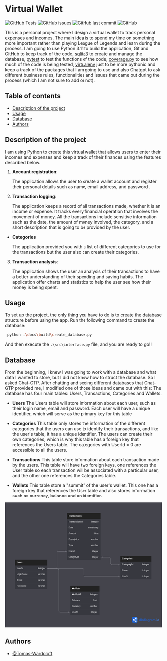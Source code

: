 # Virtual Wallet
![GitHub Tests](https://github.com/Tomas-Wardoloff/Virtual-Wallet/actions/workflows/testing.yml/badge.svg)
![GitHub issues](https://img.shields.io/github/issues/Tomas-Wardoloff/Virtual-wallet?style=plastic)
![GitHub last commit](https://img.shields.io/github/last-commit/Tomas-Wardoloff/Virtual-Wallet?style=plastic)
![GitHub](https://img.shields.io/github/license/Tomas-Wardoloff/Virtual-Wallet?color=informational&style=plastic)

This is a personal project where I design a virtual wallet to track personal expenses and incomes. The main idea is to spend my time on something more important rather than playing League of Legends and learn during the process. 
I am going to use Python 3.11 to build the application, Git and GitHub to keep track of the code, [sqlite3](https://docs.python.org/3/library/sqlite3.html) to create and manage the database, [pytest](https://docs.pytest.org/en/7.3.x/contents.html) to test the functions of the code, [coverage.py](https://coverage.readthedocs.io/en/7.2.3/#) to see how much of the code is being tested, [virtualenv](https://docs.python.org/3/library/venv.html) just to be more pythonic and keep a track of the packages that I am going to use and also Chatgpt to ask different business rules, functionalities and issues that came out during the process (which I am not sure to add or not).

## Table of contents
- [Description of the project](#description-of-the-project)
- [Usage](#usage)
- [Database](#database)
- [Authors](#authors)

## Description of the project
I am using Python to create this virtual wallet that allows users to enter their incomes and expenses and keep a track of their finances using the features described below.

1. **Account registration**:  

   The application allows the user to create a wallet account and register their personal details such as name, email address, and password .

2. **Transaction logging**:

   The application keeps a record of all transactions made, whether it is an income or expense. It tracks every financial operation that involves the movement of money. All the transactions include sensitive information such as the date, the amount of money involved, the category, and a short description that is going to be provided by the user.

- **Categories**

  The application provided you with a list of different categories to use for the transactions but the user also can create their categories.

3. **Transaction analysis**:

   The application shows the user an analysis of their transactions to have a better understanding of their spending and saving habits. The application offer charts and statistics to help the user see how their money is being spent.

## Usage

To set up the project, the only thing you have to do is to create the database structure before using the app.
Run the following command to create the database:
```bash
 python .\docs\build\create_database.py
```
And then execute the ```.\src\interface.py``` file, and you are ready to go!!

## Database

From the beginning, I knew I was going to work with a database and what data I wanted to store, but I did not know how to struct the database. So I asked Chat-GTP.
After chatting and seeing different databases that Chat-GTP provided me, I modified one of those ideas and came out with this:
The database has four main tables: Users, Transactions, Categories and Wallets.

- **Users**
  The Users table will store information about each user, such as their login name, email and password. Each user will have a unique identifier, which will serve as the primary key for this table

- **Categories**
  This table only stores the information of the different categories that the users can use to identify their transactions, and like the user's table, it has a unique identifier. The users can create their own categories, which is why this table has a foreign key that references the Users table. The categories with UserId = 0 are accessible to all the users.
  
- **Transactions**
  This table store information about each transaction made by the users. This table will have two foreign keys, one references the User table so each transaction will be associated with a particular user, and the other one references the Categories table.

- **Wallets**
  This table store a "summit" of the user's wallet. This one has a foreign key that references the User table and also stores information such as currency, balance and an identifier.

<p align="center">
   <img src="https://raw.githubusercontent.com/Tomas-Wardoloff/Virtual-Wallet/main/docs/imgs/Database%20Diagram.png" alt="Database Diagram" width="600" height="400"/>
</p>

## Authors
- [@Tomas-Wardoloff](https://www.github.com/Tomas-Wardoloff)
